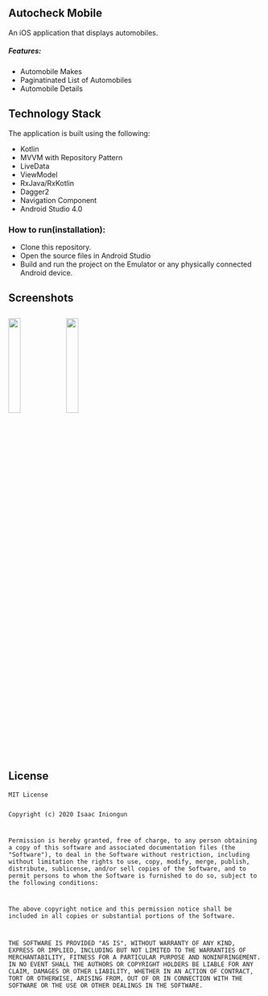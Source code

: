 ## Autocheck Mobile

An iOS application that displays automobiles.

##### Features:
* Automobile Makes
* Paginatinated List of Automobiles
* Automobile Details

## Technology Stack
The application is built using the following:

* Kotlin
* MVVM with Repository Pattern
* LiveData
* ViewModel
* RxJava/RxKotlin
* Dagger2
* Navigation Component
* Android Studio 4.0

### How to run(installation):

* Clone this repository.
* Open the source files in Android Studio
* Build and run the project on the Emulator or any physically connected Android device.
    
## Screenshots
[<img src="/media/screenshot_1.png" align="center" width ="22%" hspace="0" vspace="10">](/media/screenshot_1.png)
[<img src="/media/screenshot_2.png" align="center" width ="22%" hspace="0" vspace="10">](/media/screenshot_2.png)

## License
<p align="center"><pre><code>MIT License

Copyright (c) 2020 Isaac Iniongun

Permission is hereby granted, free of charge, to any person obtaining a copy
of this software and associated documentation files (the "Software"), to deal
in the Software without restriction, including without limitation the rights
to use, copy, modify, merge, publish, distribute, sublicense, and/or sell
copies of the Software, and to permit persons to whom the Software is
furnished to do so, subject to the following conditions:

The above copyright notice and this permission notice shall be included in all
copies or substantial portions of the Software.

THE SOFTWARE IS PROVIDED "AS IS", WITHOUT WARRANTY OF ANY KIND, EXPRESS OR
IMPLIED, INCLUDING BUT NOT LIMITED TO THE WARRANTIES OF MERCHANTABILITY,
FITNESS FOR A PARTICULAR PURPOSE AND NONINFRINGEMENT. IN NO EVENT SHALL THE
AUTHORS OR COPYRIGHT HOLDERS BE LIABLE FOR ANY CLAIM, DAMAGES OR OTHER
LIABILITY, WHETHER IN AN ACTION OF CONTRACT, TORT OR OTHERWISE, ARISING FROM,
OUT OF OR IN CONNECTION WITH THE SOFTWARE OR THE USE OR OTHER DEALINGS IN THE
SOFTWARE.
</code></pre>

</p>